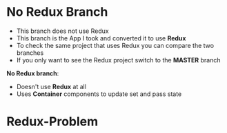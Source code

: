 # No Redux Branch

  - This branch does not use Redux
  - This branch is the App I took and converted it to use **Redux**
  - To check the same project that uses Redux you can compare the two branches
  - If you only want to see the Redux project switch to the **MASTER** branch


**No Redux branch**:
  - Doesn't use **Redux** at all
  - Uses **Container** components to update set and pass state
  
# Redux-Problem
